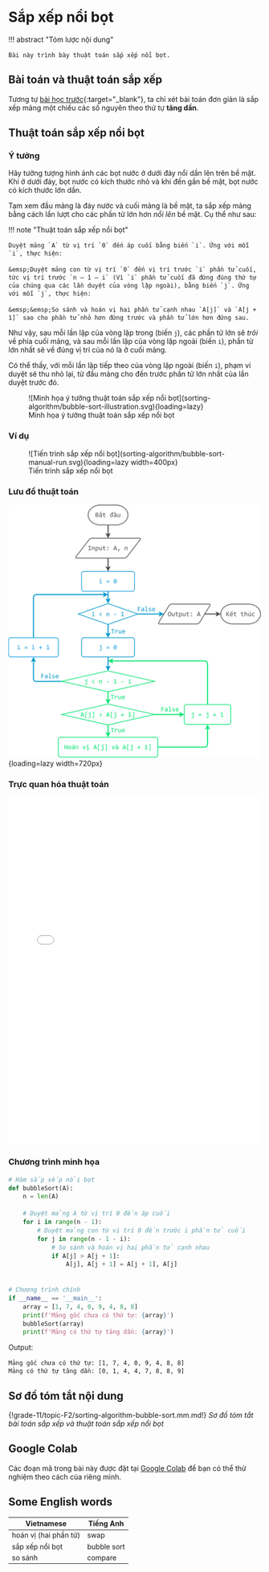 # Sắp xếp nổi bọt

!!! abstract "Tóm lược nội dung"

    Bài này trình bày thuật toán sắp xếp nổi bọt.

## Bài toán và thuật toán sắp xếp

Tương tự [bài học trước](../topic-F2/sorting-algorithm-selection-sort.md/#bai-toan-va-thuat-toan-sap-xep){:target="_blank"}, ta chỉ xét bài toán đơn giản là sắp xếp mảng một chiều các số nguyên theo thứ tự **tăng dần**.

## Thuật toán sắp xếp nổi bọt

### Ý tưởng

Hãy tưởng tượng hình ảnh các bọt nước ở dưới đáy nổi dần lên trên bề mặt. Khi ở dưới đáy, bọt nước có kích thước nhỏ và khi đến gần bề mặt, bọt nước có kích thước lớn dần.

Tạm xem đầu mảng là đáy nước và cuối mảng là bề mặt, ta sắp xếp mảng bằng cách lần lượt cho các phần tử lớn hơn *nổi lên* bề mặt. Cụ thể như sau:

!!! note "Thuật toán sắp xếp nổi bọt"

    Duyệt mảng `A` từ vị trí `0` đến áp cuối bằng biến `i`. Ứng với mỗi `i`, thực hiện:
    
    &emsp;Duyệt mảng con từ vị trí `0` đến vị trí trước `i` phần tử cuối, tức vị trí trước `n – 1 – i` (Vì `i` phần tử cuối đã đứng đúng thứ tự của chúng qua các lần duyệt của vòng lặp ngoài), bằng biến `j`. Ứng với mỗi `j`, thực hiện:

    &emsp;&emsp;So sánh và hoán vị hai phần tử cạnh nhau `A[j]` và `A[j + 1]` sao cho phần tử nhỏ hơn đứng trước và phần tử lớn hơn đứng sau.

Như vậy, sau mỗi lần lặp của vòng lặp trong (biến `j`), các phần tử lớn sẽ *trôi* về phía cuối mảng, và sau mỗi lần lặp của vòng lặp ngoài (biến `i`), phần tử lớn nhất sẽ về đúng vị trí của nó là ở cuối mảng.

Có thể thấy, với mỗi lần lặp tiếp theo của vòng lặp ngoài (biến `i`), phạm vi duyệt sẽ thu nhỏ lại, từ đầu mảng cho đến trước phần tử lớn nhất của lần duyệt trước đó.  

<figure markdown="span">
![Minh họa ý tưởng thuật toán sắp xếp nổi bọt](sorting-algorithm/bubble-sort-illustration.svg){loading=lazy}
<figcaption>Minh họa ý tưởng thuật toán sắp xếp nổi bọt</figcaption>
</figure>

### Ví dụ

<figure markdown="span">
![Tiến trình sắp xếp nổi bọt](sorting-algorithm/bubble-sort-manual-run.svg){loading=lazy width=400px}
<figcaption>Tiến trình sắp xếp nổi bọt</figcaption>
</figure>

### Lưu đồ thuật toán

![Lưu đồ thuật toán sắp xếp nổi bọt](sorting-algorithm/bubble-sort-flowchart.svg){loading=lazy width=720px}

### Trực quan hóa thuật toán

<div>
    <iframe width="100%" height="690px" frameBorder=0 src="../visualize/bubble-sort.html"></iframe>
</div>  

### Chương trình minh họa

``` py linenums="1"
# Hàm sắp xếp nổi bọt
def bubbleSort(A):
    n = len(A)

    # Duyệt mảng A từ vị trí 0 đến áp cuối
    for i in range(n - 1):
        # Duyệt mảng con từ vị trí 0 đến trước i phần tử cuối
        for j in range(n - 1 - i):
            # So sánh và hoán vị hai phần tử cạnh nhau
            if A[j] > A[j + 1]:
                A[j], A[j + 1] = A[j + 1], A[j]


# Chương trình chính
if __name__ == '__main__':
    array = [1, 7, 4, 0, 9, 4, 8, 8]
    print(f'Mảng gốc chưa có thứ tự: {array}')
    bubbleSort(array)
    print(f'Mảng có thứ tự tăng dần: {array}')
```

Output:

```pycon
Mảng gốc chưa có thứ tự: [1, 7, 4, 0, 9, 4, 8, 8]
Mảng có thứ tự tăng dần: [0, 1, 4, 4, 7, 8, 8, 9]
```

## Sơ đồ tóm tắt nội dung

{!grade-11/topic-F2/sorting-algorithm-bubble-sort.mm.md!}
*Sơ đồ tóm tắt bài toán sắp xếp và thuật toán sắp xếp nổi bọt*

## Google Colab

Các đoạn mã trong bài này được đặt tại <a href="https://colab.research.google.com/drive/1c3INW2H5BhjXAfn18KiXWXlA0vLvDo7n?usp=sharing" target="_blank">Google Colab</a> để bạn có thể thử nghiệm theo cách của riêng mình.

## Some English words

| Vietnamese | Tiếng Anh | 
| --- | --- |
| hoán vị (hai phần tử) | swap |
| sắp xếp nổi bọt | bubble sort |
| so sánh | compare |
